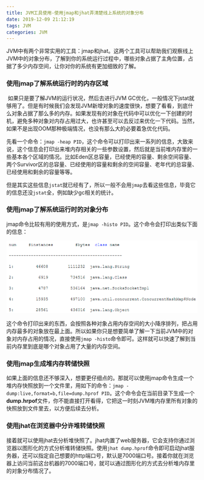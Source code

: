```yaml
---
title: JVM工具使用-使用jmap和jhat弄清楚线上系统的对象分布
date: 2019-12-09 21:12:19
tags: JVM
categories: JVM
---
```


​		JVM中有两个非常实用的工具：jmap和jhat。这两个工具可以帮助我们观察线上JVM中的对象分布，了解到你的系统运行过程中，哪些对象占据了主角位置，占据了多少内存空间，让你对你的系统有更加细致的了解。

### 使用jmap了解系统运行时的内存区域

​		如果只是要了解JVM的运行状况，然后去进行JVM GC优化，一般情况下jstat就够用了。但是有时候我们会发现JVM新增对象的速度很快，想要了看看，到底什么对象占据了那么多的内存。如果发现有的对象在代码中可以优化一下创建的时机，避免多种对象对内存占用过大，也许甚至可以去反过来优化一下代码。当然，如果不是出现OOM那种极端情况，也没有那么大的必要着急优化代码。

​		先看一个命令：`jmap -heap PID`，这个命令可以打印出来一系列的信息，大致来说，这个信息会打印出来堆内存相关的一些参数设置，然后就是当前堆内存里的一些基本各个区域的情况。比如Eden区总容量，已经使用的容量、剩余空间容量、两个Survivor区的总容量、已经使用的容量和剩余的空间容量、老年代的总容量、已经使用和剩余的容量等等。

​		但是其实这些信息`jstat`就已经有了，所以一般不会用`jmap`去看这些信息，毕竟它的信息还没`jstat`全，例如缺少gc相关的统计。

### 使用jmap了解系统运行时的对象分布

​		jmap命令比较有用的使用方式，是`jmap -histo PID`。这个命令会打印出类似下面的信息：

![jmap](JVM工具使用-使用jmap和jhat弄清楚线上系统的对象分布/jmap.png)

​		这个命令打印出来的东西，会按照各种对象占用内存空间的大小降序排列，把占用内存最多的对象放在最上面。所以如果你只是想要简单了解一下当前JVM中的对象对内存占用的情况，直接使用`jmap -histo`命令即可。这样就可以快速了解到当前内存里到底是哪个对象占用了大量的内存空间。

### 使用jmap生成堆内存转储快照

​		如果上面的信息还不够深入，想要更仔细点的。那就可以使用jmap命令生成一个堆内存快照放到一个文件里，用如下的命令：`jmap -dump:live,format=b,file=dump.hprof PID`。这个命令会在当前目录下生成一个**dump.hrpof**文件，你不能直接打开看得，它把这一时刻JVM堆内存里所有对象的快照放到文件里去，以方便后续去分析。

### 使用jhat在浏览器中分许堆转储快照

​		接着就可以使用jhat去分析堆快照了。jhat内置了web服务器，它会支持你通过浏览器以图形化的方式分析堆转储快照。使用`jhat dump.hprof`命令即可启动jhat服务器，还可以指定自己想要的http端口号，默认是7000端口号。接着你就在浏览器上访问当前这台机器的7000端口号，就可以通过图形化的方式去分析堆内存里的对象分布情况了。